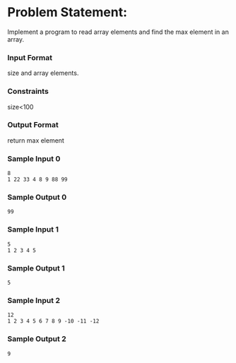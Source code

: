 # Problem Statement:

Implement a program to read array elements and find the max element in an array.

### Input Format

size and array elements.

### Constraints

size<100

### Output Format

return max element

### Sample Input 0
```
8
1 22 33 4 8 9 88 99
```
### Sample Output 0
```
99
```
### Sample Input 1
```
5
1 2 3 4 5
```
### Sample Output 1
```
5
```
### Sample Input 2
```
12
1 2 3 4 5 6 7 8 9 -10 -11 -12
```
### Sample Output 2
```
9
```

